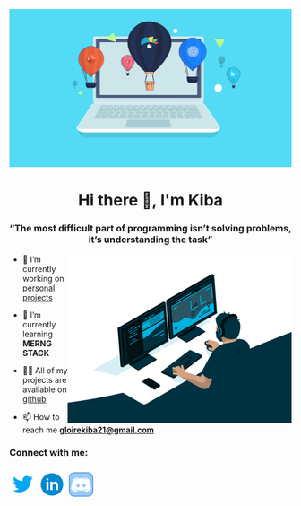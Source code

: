 ![laptop](src/laptop.gif)

<h1 align="center">Hi there  👋, I'm Kiba</h1>
 
<h3 align="center">&#8220;The most difficult part of programming isn’t solving problems, it’s understanding the task&#8221;</h3>

<img align="right" alt="Coding" width="400" src="src/programer.gif" />

- 🔭 I’m currently working on [personal projects][github]

- 🌱 I’m currently learning **MERNG STACK**

- 👨‍💻 All of my projects are available on [github]

- 📫 How to reach me **gloirekiba21@gmail.com**

<h3>Connect with me:<h3>

<a href="https://twitter.com/gloire_kiba" >  <img src="src/twitter.gif" width="48px" height="48px"/></a>
<a href="https://www.linkedin.com/in/gloirekiba/" >  <img src="src/linkedin.gif" width="48px" height="48px"/></a>
<a href="https://discordapp.com/users/988481961884528771" >  <img src="src/discord.gif" width="48px" height="48px"/></a>

[twitter]: https://twitter.com/gloire_kiba
[linkedin]: https://www.linkedin.com/in/gloirekiba/
[github]: https://github.com/gloirekiba?tab=repositories
